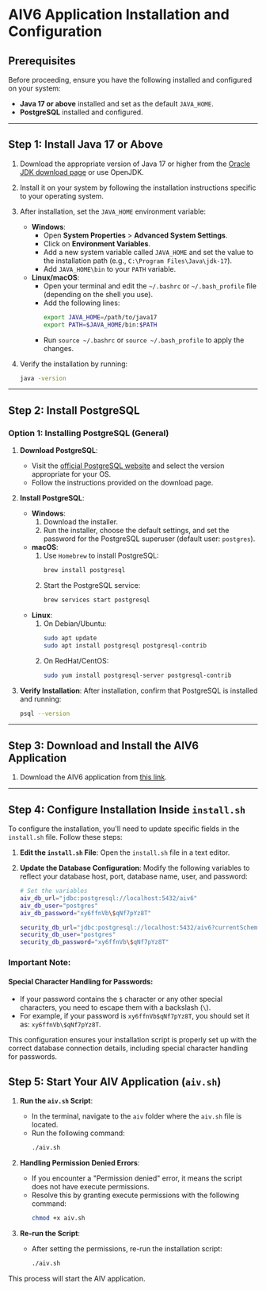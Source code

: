 # AIV6 Application Installation and Configuration

## Prerequisites
Before proceeding, ensure you have the following installed and configured on your system:
- **Java 17 or above** installed and set as the default `JAVA_HOME`.
- **PostgreSQL** installed and configured.

---

## Step 1: Install Java 17 or Above

1. Download the appropriate version of Java 17 or higher from the [Oracle JDK download page](https://www.oracle.com/java/technologies/javase-jdk17-downloads.html) or use OpenJDK.
2. Install it on your system by following the installation instructions specific to your operating system.
3. After installation, set the `JAVA_HOME` environment variable:
    - **Windows**:
      - Open **System Properties** > **Advanced System Settings**.
      - Click on **Environment Variables**.
      - Add a new system variable called `JAVA_HOME` and set the value to the installation path (e.g., `C:\Program Files\Java\jdk-17`).
      - Add `JAVA_HOME\bin` to your `PATH` variable.
    - **Linux/macOS**:
      - Open your terminal and edit the `~/.bashrc` or `~/.bash_profile` file (depending on the shell you use).
      - Add the following lines:
        ```bash
        export JAVA_HOME=/path/to/java17
        export PATH=$JAVA_HOME/bin:$PATH
        ```
      - Run `source ~/.bashrc` or `source ~/.bash_profile` to apply the changes.

4. Verify the installation by running:
    ```bash
    java -version
    ```

---

## Step 2: Install PostgreSQL

### Option 1: Installing PostgreSQL (General)
1. **Download PostgreSQL**:  
   - Visit the [official PostgreSQL website](https://www.postgresql.org/download/) and select the version appropriate for your OS.
   - Follow the instructions provided on the download page.

2. **Install PostgreSQL**:
    - **Windows**:
        1. Download the installer.
        2. Run the installer, choose the default settings, and set the password for the PostgreSQL superuser (default user: `postgres`).
    - **macOS**:
        1. Use `Homebrew` to install PostgreSQL:
            ```bash
            brew install postgresql
            ```
        2. Start the PostgreSQL service:
            ```bash
            brew services start postgresql
            ```
    - **Linux**:
        1. On Debian/Ubuntu:
            ```bash
            sudo apt update
            sudo apt install postgresql postgresql-contrib
            ```
        2. On RedHat/CentOS:
            ```bash
            sudo yum install postgresql-server postgresql-contrib
            ```

3. **Verify Installation**:
    After installation, confirm that PostgreSQL is installed and running:
    ```bash
    psql --version
    ```

---

## Step 3: Download and Install the AIV6 Application

1. Download the AIV6 application from [this link](https://aivhub-my.sharepoint.com/:u:/p/mayur/EQdr1GuW6YFHkZbIo5upmJMBqoy2H4_TUUnM2kllomK_dQ?e=zp0hl4).

---

## Step 4: Configure Installation Inside `install.sh`

To configure the installation, you'll need to update specific fields in the `install.sh` file. Follow these steps:

1. **Edit the `install.sh` File**: Open the `install.sh` file in a text editor.
2. **Update the Database Configuration**: Modify the following variables to reflect your database host, port, database name, user, and password:

    ```bash
    # Set the variables
    aiv_db_url="jdbc:postgresql://localhost:5432/aiv6"
    aiv_db_user="postgres"
    aiv_db_password="xy6ffnVb\$qNf7pYz8T"
    
    security_db_url="jdbc:postgresql://localhost:5432/aiv6?currentSchema=security"
    security_db_user="postgres"
    security_db_password="xy6ffnVb\$qNf7pYz8T"
    ```

### Important Note:
#### Special Character Handling for Passwords:
- If your password contains the `$` character or any other special characters, you need to escape them with a backslash (`\`).
- For example, if your password is `xy6ffnVb$qNf7pYz8T`, you should set it as: `xy6ffnVb\$qNf7pYz8T`.

This configuration ensures your installation script is properly set up with the correct database connection details, including special character handling for passwords.

## Step 5: Start Your AIV Application (`aiv.sh`)

1. **Run the `aiv.sh` Script**: 
    - In the terminal, navigate to the `aiv` folder where the `aiv.sh` file is located.
    - Run the following command:
        ```bash
        ./aiv.sh
        ```

2. **Handling Permission Denied Errors**:
    - If you encounter a "Permission denied" error, it means the script does not have execute permissions.
    - Resolve this by granting execute permissions with the following command:
        ```bash
        chmod +x aiv.sh
        ```

3. **Re-run the Script**:
    - After setting the permissions, re-run the installation script:
        ```bash
        ./aiv.sh
        ```

This process will start the AIV application.
